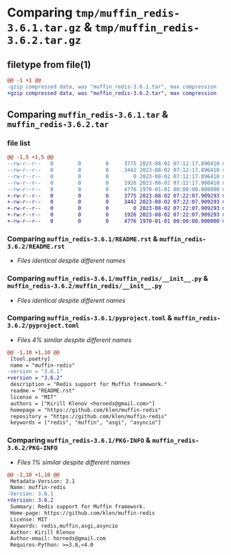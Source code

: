 # Comparing `tmp/muffin_redis-3.6.1.tar.gz` & `tmp/muffin_redis-3.6.2.tar.gz`

## filetype from file(1)

```diff
@@ -1 +1 @@
-gzip compressed data, was "muffin_redis-3.6.1.tar", max compression
+gzip compressed data, was "muffin_redis-3.6.2.tar", max compression
```

## Comparing `muffin_redis-3.6.1.tar` & `muffin_redis-3.6.2.tar`

### file list

```diff
@@ -1,5 +1,5 @@
--rw-r--r--   0        0        0     3775 2023-08-02 07:12:17.896410 muffin_redis-3.6.1/README.rst
--rw-r--r--   0        0        0     3442 2023-08-02 07:12:17.896410 muffin_redis-3.6.1/muffin_redis/__init__.py
--rw-r--r--   0        0        0        0 2023-08-02 07:12:17.896410 muffin_redis-3.6.1/muffin_redis/py.typed
--rw-r--r--   0        0        0     1926 2023-08-02 07:12:17.900410 muffin_redis-3.6.1/pyproject.toml
--rw-r--r--   0        0        0     4776 1970-01-01 00:00:00.000000 muffin_redis-3.6.1/PKG-INFO
+-rw-r--r--   0        0        0     3775 2023-08-02 07:22:07.909293 muffin_redis-3.6.2/README.rst
+-rw-r--r--   0        0        0     3442 2023-08-02 07:22:07.909293 muffin_redis-3.6.2/muffin_redis/__init__.py
+-rw-r--r--   0        0        0        0 2023-08-02 07:22:07.909293 muffin_redis-3.6.2/muffin_redis/py.typed
+-rw-r--r--   0        0        0     1926 2023-08-02 07:22:07.909293 muffin_redis-3.6.2/pyproject.toml
+-rw-r--r--   0        0        0     4776 1970-01-01 00:00:00.000000 muffin_redis-3.6.2/PKG-INFO
```

### Comparing `muffin_redis-3.6.1/README.rst` & `muffin_redis-3.6.2/README.rst`

 * *Files identical despite different names*

### Comparing `muffin_redis-3.6.1/muffin_redis/__init__.py` & `muffin_redis-3.6.2/muffin_redis/__init__.py`

 * *Files identical despite different names*

### Comparing `muffin_redis-3.6.1/pyproject.toml` & `muffin_redis-3.6.2/pyproject.toml`

 * *Files 4% similar despite different names*

```diff
@@ -1,10 +1,10 @@
 [tool.poetry]
 name = "muffin-redis"
-version = "3.6.1"
+version = "3.6.2"
 description = "Redis support for Muffin framework."
 readme = "README.rst"
 license = "MIT"
 authors = ["Kirill Klenov <horneds@gmail.com>"]
 homepage = "https://github.com/klen/muffin-redis"
 repository = "https://github.com/klen/muffin-redis"
 keywords = ["redis", "muffin", "asgi", "asyncio"]
```

### Comparing `muffin_redis-3.6.1/PKG-INFO` & `muffin_redis-3.6.2/PKG-INFO`

 * *Files 1% similar despite different names*

```diff
@@ -1,10 +1,10 @@
 Metadata-Version: 2.1
 Name: muffin-redis
-Version: 3.6.1
+Version: 3.6.2
 Summary: Redis support for Muffin framework.
 Home-page: https://github.com/klen/muffin-redis
 License: MIT
 Keywords: redis,muffin,asgi,asyncio
 Author: Kirill Klenov
 Author-email: horneds@gmail.com
 Requires-Python: >=3.8,<4.0
```

